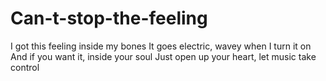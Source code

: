 # Can-t-stop-the-feeling

I got this feeling inside my bones
It goes electric, wavey when I turn it on
And if you want it, inside your soul
Just open up your heart, let music take control
